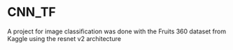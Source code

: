# CNN_TF
A project for image classification was done with the Fruits 360 dataset from Kaggle using the resnet v2 architecture
